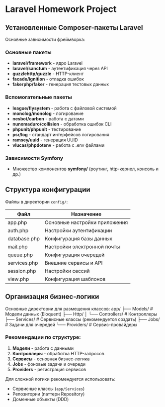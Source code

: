# Laravel Homework Project

## Установленные Composer-пакеты Laravel

Основные зависимости фреймворка:

### Основные пакеты
- **laravel/framework** - ядро Laravel
- **laravel/sanctum** - аутентификация через API
- **guzzlehttp/guzzle** - HTTP-клиент
- **facade/ignition** - отладка ошибок
- **fakerphp/faker** - генерация тестовых данных

### Вспомогательные пакеты
- **league/flysystem** - работа с файловой системой
- **monolog/monolog** - логирование
- **nesbot/carbon** - работа с датами
- **nunomaduro/collision** - обработка ошибок CLI
- **phpunit/phpunit** - тестирование
- **psr/log** - стандарт интерфейсов логирования
- **ramsey/uuid** - генерация UUID
- **vlucas/phpdotenv** - работа с .env файлами

### Зависимости Symfony
- Множество компонентов **symfony/** (роутинг, http-кернел, консоль и др.)

## Структура конфигурации

Файлы в директории `config/`:

| Файл               | Назначение                          |
|--------------------|-------------------------------------|
| app.php           | Основные настройки приложения       |
| auth.php          | Настройки аутентификации            |
| database.php      | Конфигурация базы данных            |
| mail.php          | Настройки электронной почты         |
| queue.php         | Конфигурация очередей               |
| services.php      | Внешние сервисы и API               |
| session.php       | Настройки сессий                    |
| view.php          | Конфигурация шаблонов               |

## Организация бизнес-логики

Основные директории для размещения классов:
app/
├── Models/ # Модели данных (Eloquent)
├── Http/
│ └── Controllers/ # Контроллеры
├── Services/ # Сервисные классы (рекомендуется создать)
├── Jobs/ # Задачи для очередей
└── Providers/ # Сервис-провайдеры

### Рекомендации по структуре:
1. **Модели** - работа с данными
2. **Контроллеры** - обработка HTTP-запросов
3. **Сервисы** - основная бизнес-логика
4. **Jobs** - фоновые задачи и очереди
5. **Providers** - регистрация сервисов

Для сложной логики рекомендуется использовать:
- Сервисные классы (`app/Services`)
- Репозитории (паттерн Repository)
- Доменные объекты (DDD)